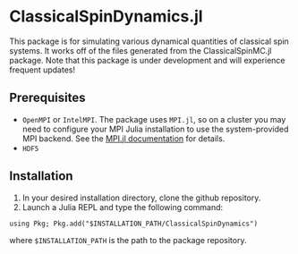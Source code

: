 # ClassicalSpinDynamics.jl

This package is for simulating various dynamical quantities of classical spin systems. It works off of the files generated from the ClassicalSpinMC.jl package. Note that this package is under development and will experience frequent updates! 

## Prerequisites 
* `OpenMPI` or `IntelMPI`. The package uses `MPI.jl`, so on a cluster you may need to configure your MPI Julia installation to use the system-provided MPI backend. See the [MPI.jl documentation](https://juliaparallel.org/MPI.jl/stable/configuration/) for details. 
* `HDF5`


## Installation 
1. In your desired installation directory, clone the github repository. 
2. Launch a Julia REPL and type the following command: 

`using Pkg; Pkg.add("$INSTALLATION_PATH/ClassicalSpinDynamics")`

where `$INSTALLATION_PATH` is the path to the package repository. 

